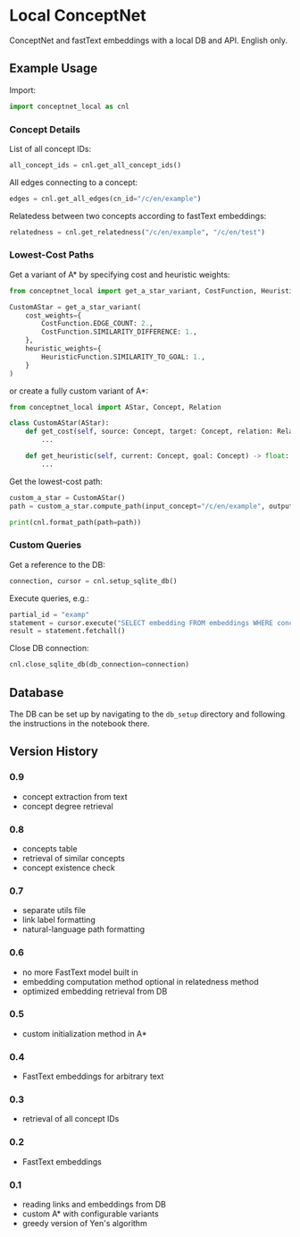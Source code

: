 # Local ConceptNet

ConceptNet and fastText embeddings with a local DB and API.
English only.

## Example Usage

Import:
```python
import conceptnet_local as cnl
```

### Concept Details

List of all concept IDs:
```python
all_concept_ids = cnl.get_all_concept_ids()
```

All edges connecting to a concept:
```python
edges = cnl.get_all_edges(cn_id="/c/en/example")
```

Relatedess between two concepts according to fastText embeddings:
```python
relatedness = cnl.get_relatedness("/c/en/example", "/c/en/test")
```

### Lowest-Cost Paths

Get a variant of A* by specifying cost and heuristic weights:
```python
from conceptnet_local import get_a_star_variant, CostFunction, HeuristicFunction

CustomAStar = get_a_star_variant(
    cost_weights={
        CostFunction.EDGE_COUNT: 2.,
        CostFunction.SIMILARITY_DIFFERENCE: 1.,
    },
    heuristic_weights={
        HeuristicFunction.SIMILARITY_TO_GOAL: 1.,
    }
)
```
or create a fully custom variant of A*:
```python
from conceptnet_local import AStar, Concept, Relation

class CustomAStar(AStar):
    def get_cost(self, source: Concept, target: Concept, relation: Relation, goal: Concept) -> float:
        ...

    def get_heuristic(self, current: Concept, goal: Concept) -> float:
        ...
```

Get the lowest-cost path:
```python
custom_a_star = CustomAStar()
path = custom_a_star.compute_path(input_concept="/c/en/example", output_concept="/c/en/test", print_time=True)

print(cnl.format_path(path=path))
```

### Custom Queries

Get a reference to the DB:
```python
connection, cursor = cnl.setup_sqlite_db()
```

Execute queries, e.g.:
```python
partial_id = "examp"
statement = cursor.execute("SELECT embedding FROM embeddings WHERE concept_id LIKE '%?%'", (partial_id,))
result = statement.fetchall()
```

Close DB connection:
```python
cnl.close_sqlite_db(db_connection=connection)
```

## Database

The DB can be set up by navigating to the ```db_setup``` directory and following the instructions in the notebook there.

## Version History

### 0.9
- concept extraction from text
- concept degree retrieval

### 0.8
- concepts table
- retrieval of similar concepts
- concept existence check

### 0.7
- separate utils file
- link label formatting
- natural-language path formatting

### 0.6
- no more FastText model built in
- embedding computation method optional in relatedness method
- optimized embedding retrieval from DB

### 0.5
- custom initialization method in A*

### 0.4
- FastText embeddings for arbitrary text

### 0.3
- retrieval of all concept IDs

### 0.2
- FastText embeddings

### 0.1
- reading links and embeddings from DB
- custom A* with configurable variants
- greedy version of Yen's algorithm

